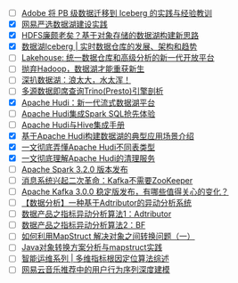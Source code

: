- [ ] [Adobe 将 PB 级数据迁移到 Iceberg 的实践与经验教训](https://mp.weixin.qq.com/s/ba7k7Q2N6d0KSgPZlViAVw)
- [x] [网易严选数据湖建设实践](https://smartsi.blog.csdn.net/article/details/132014710)
- [x] [HDFS廉颇老矣？基于对象存储的数据湖构建新思路](https://smartsi.blog.csdn.net/article/details/132268398)
- [x] [数据湖Iceberg | 实时数据仓库的发展、架构和趋势](https://smartsi.blog.csdn.net/article/details/132320590)
- [ ] [Lakehouse: 统一数据仓库和高级分析的新一代开放平台](https://mp.weixin.qq.com/s/2lFPPZYabBc3C77HJbIvzQ)
- [ ] [抛弃Hadoop，数据湖才能重获新生](https://mp.weixin.qq.com/s/flxla8rZvy3yFq00EM6Cew)
- [ ] [深扒数据湖：浪太大，水太浑！](https://mp.weixin.qq.com/s/lHyp39yQfI76JrZPvZiEtQ)
- [ ] [多源数据即席查询Trino(Presto)引擎剖析](多源数据即席查询Trino(Presto)引擎剖析)
- [x] [Apache Hudi：新一代流式数据湖平台](https://smartsi.blog.csdn.net/article/details/132380225)
- [ ] [Apache Hudi集成Spark SQL抢先体验](https://mp.weixin.qq.com/s/1ElF9fh5k7j7HD_3HKRDqQ)
- [ ] [Apache Hudi与Hive集成手册](https://mp.weixin.qq.com/s/TksSvRC1Hof1Io1iuEpJzQ)
- [x] [基于Apache Hudi构建数据湖的典型应用场景介绍](https://smartsi.blog.csdn.net/article/details/132487280)
- [x] [一文彻底弄懂Apache Hudi不同表类型](https://smartsi.blog.csdn.net/article/details/132487426)
- [x] [一文彻底理解Apache Hudi的清理服务](https://smartsi.blog.csdn.net/article/details/132531325)
- [ ] [Apache Spark 3.2.0 版本发布](https://mp.weixin.qq.com/s/UQdUi_qJOj7dxj3iK7Vr_Q)
- [ ] [消息系统兴起二次革命：Kafka不需要ZooKeeper](https://mp.weixin.qq.com/s/_X4iDuU7fNJAdtBWkzbRbw)
- [ ] [Apache Kafka 3.0.0 稳定版发布，有哪些值得关心的变化？](https://mp.weixin.qq.com/s/LVKipSJx4NSigLP3VVjPYQ)
- [ ] [【数据分析】一种基于Adtributor的异动分析系统](https://mp.weixin.qq.com/s/cyNH7PyxcVzK1aOJew_aGQ)
- [ ] [数据产品之指标异动分析算法1：Adtributor](https://mp.weixin.qq.com/s/bTyQGq7ZbOyT_zyEghJ8bw)
- [ ] [数据产品之指标异动分析算法2：BF](https://mp.weixin.qq.com/s/1T4aFG701ro5iWBjgMTizQ)
- [ ] [如何利用MapStruct 解决对象之间转换问题（一）](https://mp.weixin.qq.com/s/3QuXdoBhyWVUuUw60K61nA)
- [ ] [Java对象转换方案分析与mapstruct实践](https://mp.weixin.qq.com/s/DJIO5Y9LjnQ6mHJLzmO2Ng)
- [ ] [智能运维系列 | 多维指标根因定位算法综述](https://mp.weixin.qq.com/s/o0RAC8nRTDTPeZWhajuP9w)
- [ ] [网易云音乐推荐中的用户行为序列深度建模](https://mp.weixin.qq.com/s/R1Ayro9f0kVAD0VWmSINng)
